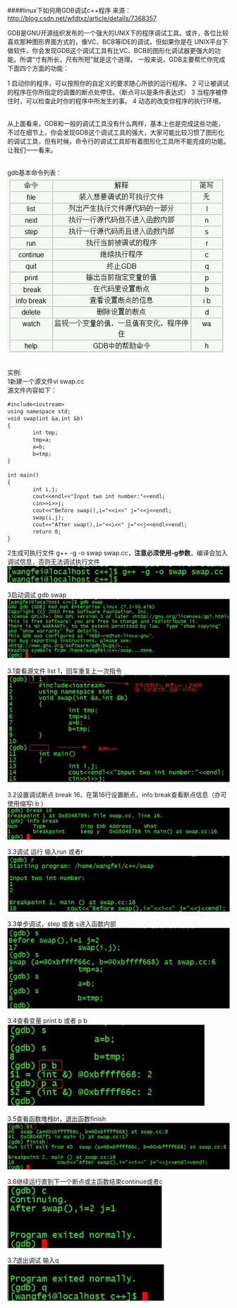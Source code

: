
####linux下如何用GDB调试c++程序
来源：http://blog.csdn.net/wfdtxz/article/details/7368357<br/>

GDB是GNU开源组织发布的一个强大的UNIX下的程序调试工具。或许，各位比较喜欢那种图形界面方式的，像VC、BCB等IDE的调试，但如果你是在 UNIX平台下做软件，你会发现GDB这个调试工具有比VC、BCB的图形化调试器更强大的功能。所谓“寸有所长，尺有所短”就是这个道理。 一般来说，GDB主要帮忙你完成下面四个方面的功能：<br/>

1 启动你的程序，可以按照你的自定义的要求随心所欲的运行程序。
2 可让被调试的程序在你所指定的调置的断点处停住。（断点可以是条件表达式）
3 当程序被停住时，可以检查此时你的程序中所发生的事。
4 动态的改变你程序的执行环境。

<br/>从上面看来，GDB和一般的调试工具没有什么两样，基本上也是完成这些功能，不过在细节上，你会发现GDB这个调试工具的强大，大家可能比较习惯了图形化的调试工具，但有时候，命令行的调试工具却有着图形化工具所不能完成的功能。让我们一一看来。<br/>

<br/>gdb基本命令列表：<br/>
![gdb_basic_command](./image/linux_xia_gdb_tiao_shi_cplusplus_cheng_xu/gdb_basic_command.jpeg)

<br/>实例:<br/>
1新建一个源文件vi swap.cc<br/>
源文件内容如下：<br/>

	#include<iostream>
	using namespace std;
	void swap(int &a,int &b)
	{
        	int tmp;
	        tmp=a;
	        a=b;
	        b=tmp;
	}
	
	int main()
	{
	        int i,j;
	        cout<<endl<<"Input two int number:"<<endl;
	        cin>>i>>j;
	        cout<<"Before swap(),i="<<i<<" j="<<j<<endl;
	        swap(i,j);
	        cout<<"After swap(),i="<<i<<" j="<<j<<endl<<endl;
	        return 0;
	}
	

2生成可执行文件 g++ -g -o swap swap.cc，**注意必须使用-g参数**，编译会加入调试信息，否则无法调试执行文件<br/>
![compile_source](./image/linux_xia_gdb_tiao_shi_cplusplus_cheng_xu/compile_source.jpeg)

3启动调试 gdb swap<br/>
![gdb_swap](./image/linux_xia_gdb_tiao_shi_cplusplus_cheng_xu/gdb_swap.jpeg)

3.1查看源文件 list 1，回车重复上一次指令<br/>
![list_1](./image/linux_xia_gdb_tiao_shi_cplusplus_cheng_xu/list_1.jpeg)

3.2设置调试断点 break 16，在第16行设置断点，info break查看断点信息（亦可使用缩写i b ）<br/>
![break_16](./image/linux_xia_gdb_tiao_shi_cplusplus_cheng_xu/break_16.jpeg)

3.3调试  运行 输入run 或者r <br/>
![run](./image/linux_xia_gdb_tiao_shi_cplusplus_cheng_xu/run.jpeg)

3.3单步调试，step 或者 s进入函数内部<br/>
![step](./image/linux_xia_gdb_tiao_shi_cplusplus_cheng_xu/step.jpeg)

3.4查看变量 print b 或者 p b<br/>
![print_b](./image/linux_xia_gdb_tiao_shi_cplusplus_cheng_xu/print_b.jpeg)

3.5查看函数堆栈bt，退出函数finish<br/>
![bt_finish](./image/linux_xia_gdb_tiao_shi_cplusplus_cheng_xu/bt_finish.jpeg)

3.6继续运行直到下一个断点或主函数结束continue或者c<br/>
![continue](./image/linux_xia_gdb_tiao_shi_cplusplus_cheng_xu/continue.jpeg)

3.7退出调试 输入q<br/>
![quit](./image/linux_xia_gdb_tiao_shi_cplusplus_cheng_xu/quit.jpeg)


 


